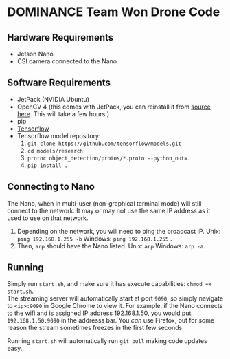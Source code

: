 # DOMINANCE Team Won Drone Code

## Hardware Requirements
* Jetson Nano
* CSI camera connected to the Nano

## Software Requirements
* JetPack (NVIDIA Ubuntu)
* OpenCV 4 (this comes with JetPack, you can reinstall it from [source here](https://github.com/mdegans/nano_build_opencv). This will take a few hours.)
* pip
* [Tensorflow](https://docs.nvidia.com/deeplearning/frameworks/install-tf-jetson-platform/index.html)
* Tensorflow model repository: 
    1. `git clone https://github.com/tensorflow/models.git`
    2. `cd models/research`
    3. `protoc object_detection/protos/*.proto --python_out=.`
    3. `pip install .`



## Connecting to Nano
The Nano, when in multi-user (non-graphical terminal mode) will still connect to the network. It may or may not use the same IP address as it used to use on that network.  
1. Depending on the network, you will need to ping the broadcast IP. Unix: `ping 192.168.1.255 -b` Windows: `ping 192.168.1.255` .
2. Then, `arp` should have the Nano listed. Unix: `arp` Windows: `arp -a`. 

## Running
Simply run `start.sh`, and make sure it has execute capabilities: `chmod +x start.sh`.  
The streaming server will automatically start at port `9090`, so simply navigate to `<ip>:9090` in Google Chrome to view it. For example, if the Nano connects to the wifi and is assigned
IP address 192.168.1.50, you would put `192.168.1.50:9090` in the addresss bar. You *can* use Firefox, but for some reason the stream sometimes freezes in the first few seconds.

Running `start.sh` will automatically run `git pull` making code updates easy.
